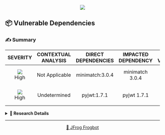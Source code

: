 <div align='center'>

[![](https://raw.githubusercontent.com/jfrog/frogbot/master/resources/v2/vulnerabilitiesBannerPR.png)](https://github.com/jfrog/frogbot#readme)

</div>


## 📦 Vulnerable Dependencies
### ✍️ Summary

<div align="center">

| SEVERITY                | CONTEXTUAL ANALYSIS                  | DIRECT DEPENDENCIES                  | IMPACTED DEPENDENCY                  | FIXED VERSIONS                  | CVES                  |
| :---------------------: | :-----------------------------------: | :-----------------------------------: | :-----------------------------------: | :-----------------------------------: | :-----------------------------------: |
| ![](https://raw.githubusercontent.com/jfrog/frogbot/master/resources/v2/notApplicableHigh.png)<br>    High | Not Applicable | minimatch:3.0.4 | minimatch 3.0.4 | [3.0.5] | CVE-2022-3517 |
| ![](https://raw.githubusercontent.com/jfrog/frogbot/master/resources/v2/applicableHighSeverity.png)<br>    High | Undetermined | pyjwt:1.7.1 | pyjwt 1.7.1 | [2.4.0] | CVE-2022-29217 |

</div>

<details>
<summary> <b>🔬 Research Details</b> </summary>
<br>
<details>
<summary> <b>[ CVE-2022-3517 ] minimatch 3.0.4</b> </summary>
<br>

**Description:**
A vulnerability was found in the minimatch package. This flaw allows a Regular Expression Denial of Service (ReDoS) when calling the braceExpand function with specific arguments, resulting in a Denial of Service.


</details>

<details>
<summary> <b>[ CVE-2022-29217 ] pyjwt 1.7.1</b> </summary>
<br>

**Description:**
[PyJWT](https://pypi.org/project/PyJWT) is a Python implementation of the RFC 7519 standard (JSON Web Tokens). [JSON Web Tokens](https://jwt.io/) are an open, industry standard method for representing claims securely between two parties. A JWT comes with an inline signature that is meant to be verified by the receiving application. JWT supports multiple standard algorithms, and the algorithm itself is **specified in the JWT token itself**.

The PyJWT library uses the signature-verification algorithm that is specified in the JWT token (that is completely attacker-controlled), however - it requires the validating application to pass an `algorithms` kwarg that specifies the expected algorithms in order to avoid key confusion. Unfortunately -  a non-default value `algorithms=jwt.algorithms.get_default_algorithms()` exists that allows all algorithms.
The PyJWT library also tries to mitigate key confusions in this case, by making sure that public keys are not used as an HMAC secret. For example, HMAC secrets that begin with `-----BEGIN PUBLIC KEY-----` are rejected when encoding a JWT.

It has been discovered that due to missing key-type checks, in cases where -
1. The vulnerable application expects to receive a JWT signed with an Elliptic-Curve key (one of the algorithms `ES256`, `ES384`, `ES512`, `EdDSA`)
2. The vulnerable application decodes the JWT token using the non-default kwarg `algorithms=jwt.algorithms.get_default_algorithms()` (or alternatively, `algorithms` contain both an HMAC-based algorithm and an EC-based algorithm)

An attacker can create an HMAC-signed (ex. `HS256`) JWT token, using the (well-known!) EC public key as the HMAC key. The validating application will accept this JWT token as a valid token.

For example, an application might have planned to validate an `EdDSA`-signed token that was generated as follows -
```python
# Making a good jwt token that should work by signing it with the private key
encoded_good = jwt.encode({"test": 1234}, priv_key_bytes, algorithm="EdDSA")
```
An attacker in posession of the public key can generate an `HMAC`-signed token to confuse PyJWT - 
```python
# Using HMAC with the public key to trick the receiver to think that the public key is a HMAC secret
encoded_bad = jwt.encode({"test": 1234}, pub_key_bytes, algorithm="HS256")
```

The following vulnerable `decode` call will accept BOTH of the above tokens as valid - 
```
decoded = jwt.decode(encoded_good, pub_key_bytes, 
algorithms=jwt.algorithms.get_default_algorithms())
```

**Remediation:**
##### Development mitigations

Use a specific algorithm instead of `jwt.algorithms.get_default_algorithms`.
For example, replace the following call - 
`jwt.decode(encoded_jwt, pub_key_bytes, algorithms=jwt.algorithms.get_default_algorithms())`
With -
`jwt.decode(encoded_jwt, pub_key_bytes, algorithms=["ES256"])`


</details>

</details>


---

<div align="center">

[🐸 JFrog Frogbot](https://github.com/jfrog/frogbot#readme)

</div>